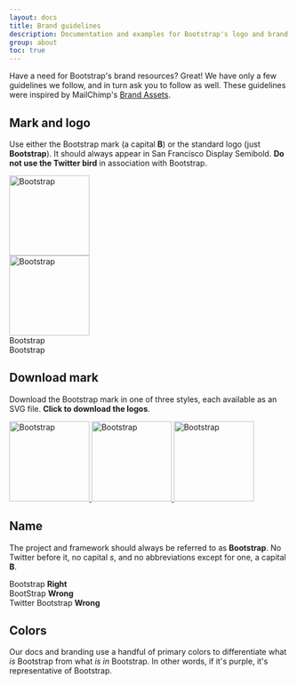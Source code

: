 ```yaml
---
layout: docs
title: Brand guidelines
description: Documentation and examples for Bootstrap's logo and brand usage guidelines.
group: about
toc: true
---
```


Have a need for Bootstrap's brand resources? Great! We have only a few guidelines we follow, and in turn ask you to follow as well. These guidelines were inspired by MailChimp's [Brand Assets](https://mailchimp.com/about/brand-assets/).

## Mark and logo

Use either the Bootstrap mark (a capital **B**) or the standard logo (just **Bootstrap**). It should always appear in San Francisco Display Semibold. **Do not use the Twitter bird** in association with Bootstrap.

<div class="bd-brand-logos d-sm-flex text-center bg-light rounded overflow-hidden w-100 mb-3">
  <div class="bd-brand-item w-100">
    <img src="/docs/{{< param docs_version >}}/assets/brand/bootstrap-solid.svg" alt="Bootstrap" width="144" height="144" loading="lazy">
  </div>
  <div class="bd-brand-item w-100 inverse">
    <img src="/docs/{{< param docs_version >}}/assets/brand/bootstrap-outline.svg" alt="Bootstrap" width="144" height="144" loading="lazy">
  </div>
</div>
<div class="bd-brand-logos d-sm-flex text-center bg-light rounded overflow-hidden w-100 mb-3">
  <div class="bd-brand-item w-100">
    <span class="h1">Bootstrap</span>
  </div>
  <div class="bd-brand-item w-100 inverse">
    <span class="h1">Bootstrap</span>
  </div>
</div>

## Download mark

Download the Bootstrap mark in one of three styles, each available as an SVG file. **Click to download the logos**.

<div class="bd-brand-logos d-sm-flex text-center bg-light rounded overflow-hidden w-100 mb-3">
  <a href="/docs/{{< param docs_version >}}/assets/brand/bootstrap-solid.svg" download class="bd-brand-item w-100" title="Download solid logo">
    <img src="/docs/{{< param docs_version >}}/assets/brand/bootstrap-solid.svg" alt="Bootstrap" width="144" height="144" loading="lazy">
  </a>
  <a href="/docs/{{< param docs_version >}}/assets/brand/bootstrap-outline.svg" download class="bd-brand-item w-100 inverse" title="Download outlined logo">
    <img src="/docs/{{< param docs_version >}}/assets/brand/bootstrap-outline.svg" alt="Bootstrap" width="144" height="144" loading="lazy">
  </a>
  <a href="/docs/{{< param docs_version >}}/assets/brand/bootstrap-punchout.svg" download class="bd-brand-item w-100 inverse" title="Download inverted logo">
    <img src="/docs/{{< param docs_version >}}/assets/brand/bootstrap-punchout.svg" alt="Bootstrap" width="144" height="144" loading="lazy">
  </a>
</div>

## Name

The project and framework should always be referred to as **Bootstrap**. No Twitter before it, no capital _s_, and no abbreviations except for one, a capital **B**.

<div class="bd-brand-logos d-sm-flex text-center bg-light rounded overflow-hidden w-100 mb-3">
  <div class="bd-brand-item w-100">
    <span class="h3">Bootstrap</span>
    <strong class="text-success">Right</strong>
  </div>
  <div class="bd-brand-item w-100">
    <span class="h3 text-muted">BootStrap</span>
    <strong class="text-warning">Wrong</strong>
  </div>
  <div class="bd-brand-item w-100">
    <span class="h3 text-muted">Twitter Bootstrap</span>
    <strong class="text-warning">Wrong</strong>
  </div>
</div>

## Colors

Our docs and branding use a handful of primary colors to differentiate what *is* Bootstrap from what *is in* Bootstrap. In other words, if it's purple, it's representative of Bootstrap.

<div class="color-swatches d-flex">
  <div class="color-swatch bd-purple rounded mx-1"></div>
  <div class="color-swatch bd-purple-light rounded mx-1"></div>
  <div class="color-swatch bd-purple-lighter rounded mx-1"></div>
  <div class="color-swatch bd-gray rounded mx-1"></div>
</div>
